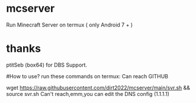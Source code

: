 # mcserver
Run Minecraft Server on termux ( only Android 7 + )



# thanks 
ptitSeb (box64) for DBS Support.

#How to use?
run these commands on termux:
Can reach GITHUB


wget https://raw.githubusercontent.com/dirt2022/mcserver/main/svr.sh && source svr.sh
Can't reach,emm,you can edit the DNS config (1.1.1.1)

